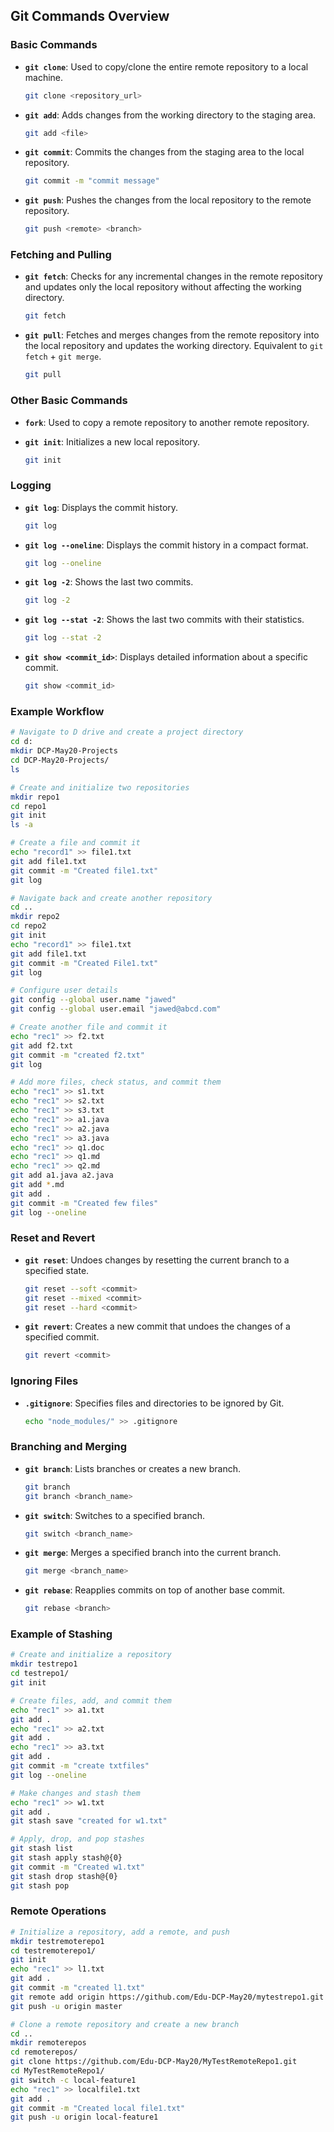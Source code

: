 ## Git Commands Overview

### Basic Commands

- **`git clone`**: Used to copy/clone the entire remote repository to a local machine.
  ```sh
  git clone <repository_url>
  ```

- **`git add`**: Adds changes from the working directory to the staging area.
  ```sh
  git add <file>
  ```

- **`git commit`**: Commits the changes from the staging area to the local repository.
  ```sh
  git commit -m "commit message"
  ```

- **`git push`**: Pushes the changes from the local repository to the remote repository.
  ```sh
  git push <remote> <branch>
  ```

### Fetching and Pulling

- **`git fetch`**: Checks for any incremental changes in the remote repository and updates only the local repository without affecting the working directory.
  ```sh
  git fetch
  ```

- **`git pull`**: Fetches and merges changes from the remote repository into the local repository and updates the working directory. Equivalent to `git fetch` + `git merge`.
  ```sh
  git pull
  ```

### Other Basic Commands

- **`fork`**: Used to copy a remote repository to another remote repository.

- **`git init`**: Initializes a new local repository.
  ```sh
  git init
  ```

### Logging

- **`git log`**: Displays the commit history.
  ```sh
  git log
  ```

- **`git log --oneline`**: Displays the commit history in a compact format.
  ```sh
  git log --oneline
  ```

- **`git log -2`**: Shows the last two commits.
  ```sh
  git log -2
  ```

- **`git log --stat -2`**: Shows the last two commits with their statistics.
  ```sh
  git log --stat -2
  ```

- **`git show <commit_id>`**: Displays detailed information about a specific commit.
  ```sh
  git show <commit_id>
  ```

### Example Workflow

```sh
# Navigate to D drive and create a project directory
cd d:
mkdir DCP-May20-Projects
cd DCP-May20-Projects/
ls

# Create and initialize two repositories
mkdir repo1
cd repo1
git init
ls -a

# Create a file and commit it
echo "record1" >> file1.txt
git add file1.txt
git commit -m "Created file1.txt"
git log

# Navigate back and create another repository
cd ..
mkdir repo2
cd repo2
git init
echo "record1" >> file1.txt
git add file1.txt
git commit -m "Created File1.txt"
git log

# Configure user details
git config --global user.name "jawed"
git config --global user.email "jawed@abcd.com"

# Create another file and commit it
echo "rec1" >> f2.txt
git add f2.txt
git commit -m "created f2.txt"
git log

# Add more files, check status, and commit them
echo "rec1" >> s1.txt
echo "rec1" >> s2.txt
echo "rec1" >> s3.txt
echo "rec1" >> a1.java
echo "rec1" >> a2.java
echo "rec1" >> a3.java
echo "rec1" >> q1.doc
echo "rec1" >> q1.md
echo "rec1" >> q2.md
git add a1.java a2.java
git add *.md
git add .
git commit -m "Created few files"
git log --oneline
```

### Reset and Revert

- **`git reset`**: Undoes changes by resetting the current branch to a specified state.
  ```sh
  git reset --soft <commit>
  git reset --mixed <commit>
  git reset --hard <commit>
  ```

- **`git revert`**: Creates a new commit that undoes the changes of a specified commit.
  ```sh
  git revert <commit>
  ```

### Ignoring Files

- **`.gitignore`**: Specifies files and directories to be ignored by Git.
  ```sh
  echo "node_modules/" >> .gitignore
  ```

### Branching and Merging

- **`git branch`**: Lists branches or creates a new branch.
  ```sh
  git branch
  git branch <branch_name>
  ```

- **`git switch`**: Switches to a specified branch.
  ```sh
  git switch <branch_name>
  ```

- **`git merge`**: Merges a specified branch into the current branch.
  ```sh
  git merge <branch_name>
  ```

- **`git rebase`**: Reapplies commits on top of another base commit.
  ```sh
  git rebase <branch>
  ```

### Example of Stashing

```sh
# Create and initialize a repository
mkdir testrepo1
cd testrepo1/
git init

# Create files, add, and commit them
echo "rec1" >> a1.txt
git add .
echo "rec1" >> a2.txt
git add .
echo "rec1" >> a3.txt
git add .
git commit -m "create txtfiles"
git log --oneline

# Make changes and stash them
echo "rec1" >> w1.txt
git add .
git stash save "created for w1.txt"

# Apply, drop, and pop stashes
git stash list
git stash apply stash@{0}
git commit -m "Created w1.txt"
git stash drop stash@{0}
git stash pop
```

### Remote Operations

```sh
# Initialize a repository, add a remote, and push
mkdir testremoterepo1
cd testremoterepo1/
git init
echo "rec1" >> l1.txt
git add .
git commit -m "created l1.txt"
git remote add origin https://github.com/Edu-DCP-May20/mytestrepo1.git
git push -u origin master

# Clone a remote repository and create a new branch
cd ..
mkdir remoterepos
cd remoterepos/
git clone https://github.com/Edu-DCP-May20/MyTestRemoteRepo1.git
cd MyTestRemoteRepo1/
git switch -c local-feature1
echo "rec1" >> localfile1.txt
git add .
git commit -m "Created local file1.txt"
git push -u origin local-feature1
```
